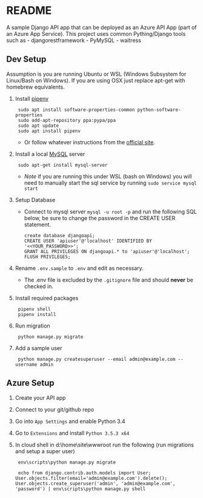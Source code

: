 # README

A sample Django API app that can be deployed as an Azure API App (part of an Azure App Service). This project uses common Pything/Django tools such as
    - djangorestframework
    - PyMySQL
    - waitress

## Dev Setup

Assumption is you are running Ubuntu or WSL (Windows Subsystem for Linux/Bash on Windows). If you are using OSX just replace apt-get with homebrew equivalents.

1. Install [pipenv](https://docs.pipenv.org/)

        sudo apt install software-properties-common python-software-properties
        sudo add-apt-repository ppa:pypa/ppa
        sudo apt update
        sudo apt install pipenv

    - Or follow whatever instructions from the [official site](https://docs.pipenv.org/).

1. Install a local [MySQL](https://www.mysql.com/) server

        sudo apt-get install mysql-server

    - *Note* if you are running this under WSL (bash on Windows) you will need to manually start the sql service by running `sudo service mysql start`

1. Setup Database

    - Connect to mysql server `mysql -u root -p` and run the following SQL below, be sure to change the password in the CREATE USER statement.

          create database djangoapi;
          CREATE USER 'apiuser'@'localhost' IDENTIFIED BY '<<YOUR_PASSWORD>>';
          GRANT ALL PRIVILEGES ON djangoapi.* to 'apiuser'@'localhost';
          FLUSH PRIVILEGES;

1. Rename `.env.sample` to `.env` and edit as necessary.
    - The .env file is excluded by the `.gitignore` file and should **never** be checked in.
1. Install required packages

        pipenv shell
        pipenv install

1. Run migration

        python manage.py migrate

1. Add a sample user

        python manage.py createsuperuser --email admin@example.com --username admin

## Azure Setup

1. Create your API app
1. Connect to your git/github repo
1. Go into `App Settings` and enable Python 3.4
1. Go to `Extensions` and install `Python 3.5.3 x64`
1. In cloud shell in d:\home\site\wwwroot run the following (run migrations and setup a super user)

        env\scripts\python manage.py migrate

        echo from django.contrib.auth.models import User; User.objects.filter(email='admin@example.com').delete(); User.objects.create_superuser('admin', 'admin@example.com', 'password') | env\scripts\python manage.py shell